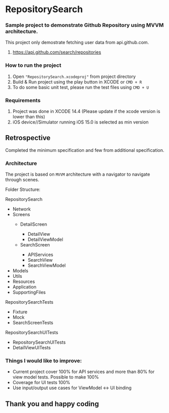 # RepositorySearch
### Sample project to demonstrate Github Repository using MVVM architecture.

This project only demostrate fetching user data from api.github.com.
1. https://api.github.com/search/repositories

### How to run the project
1. Open `"RepositorySearch.xcodeproj"` from project directory
2. Build & Run project using the play button in XCODE or `CMD + R`
3. To do some basic unit test, please run the test files using `CMD + U`

### Requirements
1. Project was done in XCODE 14.4 (Please update if the xcode version is lower than this)
2. iOS device//Simulator running iOS 15.0 is selected as min version

## Retrospective
Completed the minimum specification and few from additional specification.

### Architecture
The project is based on `MVVM` architecture with a navigator to navigate through scenes.

Folder Structure:

RepositorySearch
<ul>
  <li>Network</li>
  <li>Screens</li>
    <ul>
      <li>DetailScreen</li>
        <ul>
          <li>DetailView</li>
          <li>DetailViewModel</li>
        </ul>
      <li>SearchScreen</li>
        <ul>
          <li>APIServices</li>
          <li>SearchView</li>
          <li>SearchViewModel</li>
        </ul>
    </ul>
  <li>Models</li>
  <li>Utils</li>
  <li>Resources</li>
  <li>Application</li>
  <li>SupportingFiles</li>
</ul>

RepositorySearchTests
<ul>
  <li>Fixture</li>
  <li>Mock</li>
  <li>SearchScreenTests</li>
</ul>

RepositorySearchUITests
<ul>
  <li>RepositorySearchUITests</li>
  <li>DetailViewUITests</li>
</ul>

### Things I would like to improve:
* Current project cover 100% for API services and more than 80% for view model tests. Possible to make 100%
* Coverage for UI tests 100%
* Use input/output use cases for ViewModel <-> UI binding

## Thank you and happy coding

